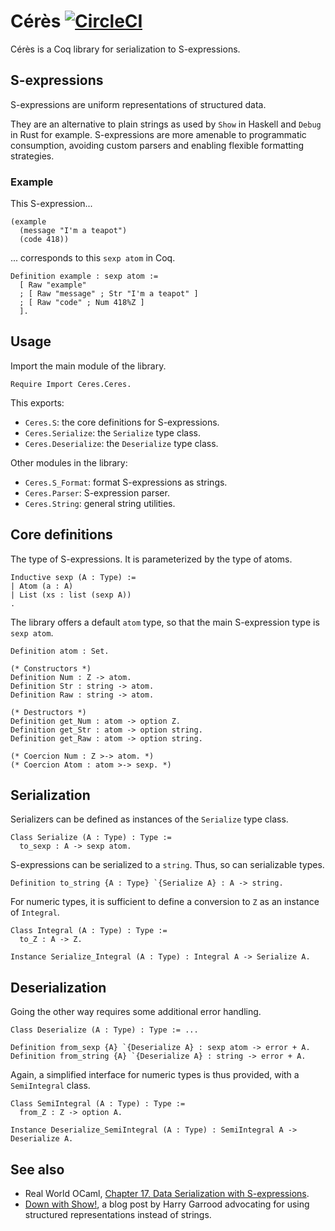 # Cérès [![CircleCI](https://circleci.com/gh/Lysxia/coq-ceres.svg?style=shield)](https://circleci.com/gh/Lysxia/coq-ceres)

Cérès is a Coq library for serialization to S-expressions.

S-expressions
-------------

S-expressions are uniform representations of structured data.

They are an alternative to plain strings as used by `Show` in Haskell and
`Debug` in Rust for example.
S-expressions are more amenable to programmatic consumption, avoiding custom
parsers and enabling flexible formatting strategies.

### Example

This S-expression...

```
(example
  (message "I'm a teapot")
  (code 418))
```

... corresponds to this `sexp atom` in Coq.

```coq
Definition example : sexp atom :=
  [ Raw "example"
  ; [ Raw "message" ; Str "I'm a teapot" ]
  ; [ Raw "code" ; Num 418%Z ]
  ].
```

Usage
-----

Import the main module of the library.

```coq
Require Import Ceres.Ceres.
```

This exports:

- `Ceres.S`: the core definitions for S-expressions.
- `Ceres.Serialize`: the `Serialize` type class.
- `Ceres.Deserialize`: the `Deserialize` type class.

Other modules in the library:

- `Ceres.S_Format`: format S-expressions as strings.
- `Ceres.Parser`: S-expression parser.
- `Ceres.String`: general string utilities.

Core definitions
----------------

The type of S-expressions. It is parameterized by the type of atoms.

```coq
Inductive sexp (A : Type) :=
| Atom (a : A)
| List (xs : list (sexp A))
.
```

The library offers a default `atom` type, so that the main S-expression type is
`sexp atom`.

```coq
Definition atom : Set.

(* Constructors *)
Definition Num : Z -> atom.
Definition Str : string -> atom.
Definition Raw : string -> atom.

(* Destructors *)
Definition get_Num : atom -> option Z.
Definition get_Str : atom -> option string.
Definition get_Raw : atom -> option string.

(* Coercion Num : Z >-> atom. *)
(* Coercion Atom : atom >-> sexp. *)
```

Serialization
-------------

Serializers can be defined as instances of the `Serialize` type class.

```coq
Class Serialize (A : Type) : Type :=
  to_sexp : A -> sexp atom.
```

S-expressions can be serialized to a `string`. Thus, so can serializable types.

```coq
Definition to_string {A : Type} `{Serialize A} : A -> string.
```

For numeric types, it is sufficient to define a conversion to `Z` as an
instance of `Integral`.

```coq
Class Integral (A : Type) : Type :=
  to_Z : A -> Z.

Instance Serialize_Integral (A : Type) : Integral A -> Serialize A.
```

Deserialization
---------------

Going the other way requires some additional error handling.

```coq
Class Deserialize (A : Type) : Type := ...

Definition from_sexp {A} `{Deserialize A} : sexp atom -> error + A.
Definition from_string {A} `{Deserialize A} : string -> error + A.
```

Again, a simplified interface for numeric types is thus provided,
with a `SemiIntegral` class.

```coq
Class SemiIntegral (A : Type) : Type :=
  from_Z : Z -> option A.

Instance Deserialize_SemiIntegral (A : Type) : SemiIntegral A -> Deserialize A.
```

See also
--------

- Real World OCaml, [Chapter 17, Data Serialization with
  S-expressions](https://v1.realworldocaml.org/v1/en/html/data-serialization-with-s-expressions.html).
- [Down with Show!](https://harry.garrood.me/blog/down-with-show-part-3/), a
  blog post by Harry Garrood advocating for using structured representations
  instead of strings.
